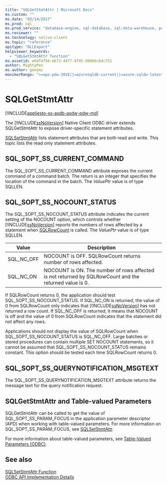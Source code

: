```yaml
---
title: "SQLGetStmtAttr | Microsoft Docs"
ms.custom: ""
ms.date: "03/14/2017"
ms.prod: sql
ms.prod_service: "database-engine, sql-database, sql-data-warehouse, pdw"
ms.reviewer: ""
ms.technology: native-client
ms.topic: "reference"
apitype: "DLLExport"
helpviewer_keywords: 
  - "SQLGetStmtAttr function"
ms.assetid: e64f4f94-eb73-4477-9745-080b6cbdc751
author: MightyPen
ms.author: genemi
monikerRange: ">=aps-pdw-2016||=azuresqldb-current||=azure-sqldw-latest||>=sql-server-2016||=sqlallproducts-allversions||>=sql-server-linux-2017||=azuresqldb-mi-current"
---
```

# SQLGetStmtAttr
[!INCLUDE[appliesto-ss-asdb-asdw-pdw-md](../../includes/appliesto-ss-asdb-asdw-pdw-md.md)]

  The [!INCLUDE[ssNoVersion](../../includes/ssnoversion-md.md)] Native Client ODBC driver extends SQLGetStmtAttr to expose driver-specific statement attributes.  
  
 [SQLSetStmtAttr](../../relational-databases/native-client-odbc-api/sqlsetstmtattr.md) lists statement attributes that are both read and write. This topic lists the read only statement attributes.  
  
## SQL_SOPT_SS_CURRENT_COMMAND  
 The SQL_SOPT_SS_CURRENT_COMMAND attribute exposes the current command of a command batch. The return is an integer that specifies the location of the command in the batch. The *ValuePtr* value is of type SQLLEN.  
  
## SQL_SOPT_SS_NOCOUNT_STATUS  
 The SQL_SOPT_SS_NOCOUNT_STATUS attribute indicates the current setting of the NOCOUNT option, which controls whether [!INCLUDE[ssNoVersion](../../includes/ssnoversion-md.md)] reports the numbers of rows affected by a statement when [SQLRowCount](../../relational-databases/native-client-odbc-api/sqlrowcount.md) is called. The *ValuePtr* value is of type SQLLEN.  
  
|Value|Description|  
|-----------|-----------------|  
|SQL_NC_OFF|NOCOUNT is OFF. SQLRowCount returns number of rows affected.|  
|SQL_NC_ON|NOCOUNT is ON. The number of rows affected is not returned by SQLRowCount and the returned value is 0.|  
  
 If SQLRowCount returns 0, the application should test SQL_SOPT_SS_NOCOUNT_STATUS. If SQL_NC_ON is returned, the value of 0 from SQLRowCount only indicates that [!INCLUDE[ssNoVersion](../../includes/ssnoversion-md.md)] has not returned a row count. If SQL_NC_OFF is returned, it means that NOCOUNT is off and the value of 0 from SQLRowCount indicates that the statement did not affect any rows.  
  
 Applications should not display the value of SQLRowCount when SQL_SOPT_SS_NOCOUNT_STATUS is SQL_NC_OFF. Large batches or stored procedures can contain multiple SET NOCOUNT statements, so it cannot be assumed that SQL_SOPT_SS_NOCOUNT_STATUS remains constant. This option should be tested each time SQLRowCount returns 0.  
  
## SQL_SOPT_SS_QUERYNOTIFICATION_MSGTEXT  
 The SQL_SOPT_SS_QUERYNOTIFICATION_MSGTEXT attribute returns the message text for the query notification request.  
  
## SQLGetStmtAttr and Table-valued Parameters  
 SQLGetStmtAttr can be called to get the value of SQL_SOPT_SS_PARAM_FOCUS in the application parameter descriptor (APD) when working with table-valued parameters. For more information on SQL_SOPT_SS_PARAM_FOCUS, see [SQLSetStmtAttr](../../relational-databases/native-client-odbc-api/sqlsetstmtattr.md).  
  
 For more information about table-valued parameters, see [Table-Valued Parameters &#40;ODBC&#41;](../../relational-databases/native-client-odbc-table-valued-parameters/table-valued-parameters-odbc.md).  
  
## See also  
 [SQLSetStmtAttr Function](https://go.microsoft.com/fwlink/?LinkId=59370)   
 [ODBC API Implementation Details](../../relational-databases/native-client-odbc-api/odbc-api-implementation-details.md)  
  
  
